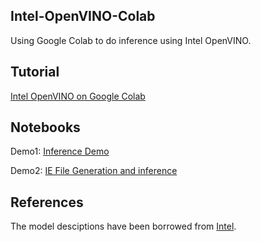 ## Intel-OpenVINO-Colab

Using Google Colab to do inference using Intel OpenVINO.

## Tutorial

[Intel OpenVINO on Google Colab](https://medium.com/analytics-vidhya/intel-openvino-on-google-colab-20ac8d2eede6)

## Notebooks

Demo1: [Inference Demo](https://github.com/jojo96/intel-openvino-colab/blob/main/notebooks/AllModels.ipynb)

Demo2: [IE File Generation and inference](https://github.com/jojo96/intel-openvino-colab/blob/main/notebooks/CompleteDemoOpenVINOColab.ipynb)

## References

The model desciptions have been borrowed from [Intel](https://github.com/openvinotoolkit/open_model_zoo/tree/master/models/intel).
